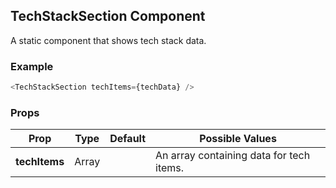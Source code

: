 ## TechStackSection Component
A static component that shows tech stack data.

### Example

```js
<TechStackSection techItems={techData} />
```

### Props

| Prop          | Type     | Default     | Possible Values
| ------------- | -------- | ----------- | ---------------------------------------------
| **techItems**    | Array   |             | An array containing data for tech items.
